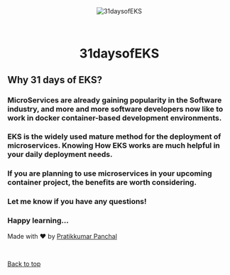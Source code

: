 <div align="center" id="top"> 
  <img src="./.github/app.gif" alt="31daysofEKS" />

  &#xa0;
</div>

<h1 align="center">31daysofEKS</h1>




## Why 31 days of EKS?

### MicroServices are already gaining popularity in the Software industry, and more and more software developers now like to work in docker container-based development environments.

### EKS is the widely used mature method for the deployment of microservices. Knowing How EKS works are much helpful in your daily deployment needs.

### If you are planning to use microservices in your upcoming container project, the benefits are worth considering.

### Let me know if you have any questions!
### Happy learning...



Made with :heart: by <a href="https://github.com/m3pratik" target="_blank">Pratikkumar Panchal</a>

&#xa0;

<a href="#top">Back to top</a>
